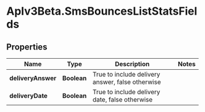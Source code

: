 # ApIv3Beta.SmsBouncesListStatsFields

## Properties

Name | Type | Description | Notes
------------ | ------------- | ------------- | -------------
**deliveryAnswer** | **Boolean** | True to include delivery answer, false otherwise | 
**deliveryDate** | **Boolean** | True to include delivery date, false otherwise | 


